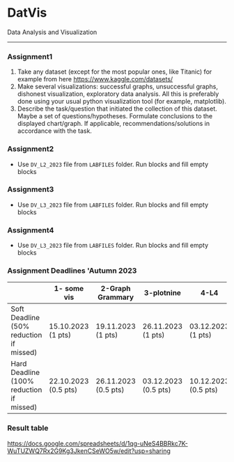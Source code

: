 # DatVis
Data Analysis and Visualization

---

### Assignment1

1. Take any dataset (except for the most popular ones, like Titanic) for example from here https://www.kaggle.com/datasets/
2. Make several visualizations: successful graphs, unsuccessful graphs, dishonest visualization, exploratory data analysis. All this is preferably done using your usual python visualization tool (for example, matplotlib).
3. Describe the task/question that initiated the collection of this dataset. Maybe a set of questions/hypotheses.
Formulate conclusions to the displayed chart/graph. If applicable, recommendations/solutions in accordance with the task.

### Assignment2

* Use ``DV_L2_2023`` file from ``LABFILES`` folder.
    Run blocks and fill empty blocks

### Assignment3

* Use ``DV_L3_2023`` file from ``LABFILES`` folder.
    Run blocks and fill empty blocks

### Assignment4

* Use ``DV_L3_2023`` file from ``LABFILES`` folder.
    Run blocks and fill empty blocks

### 




### Assignment Deadlines 'Autumn 2023

|                                          |  1- some vis | 2-Graph Grammary | 3-plotnine | 4-L4  | 5-? | 
| ---------------------------------------- | --- | --- | --- | --- | --- | 
| Soft Deadline (50% reduction if missed)  | 15.10.2023 (1 pts)| 19.11.2023 (1 pts) | 26.11.2023 (1 pts) | 03.12.2023 (1 pts) |  ToDo |
| Hard Deadline (100% reduction if missed) | 22.10.2023 (0.5 pts) | 26.11.2023 (0.5 pts) | 03.12.2023 (0.5 pts) | 10.12.2023 (0.5 pts) |  ToDo |

### Result table

https://docs.google.com/spreadsheets/d/1qg-uNeS4BBRkc7K-WuTUZWQ7Rx2G9Kg3JkenCSeWO5w/edit?usp=sharing
